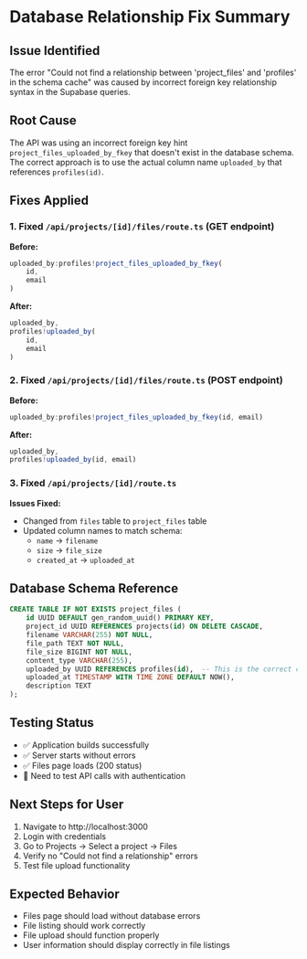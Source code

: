 # Database Relationship Fix Summary

## Issue Identified
The error "Could not find a relationship between 'project_files' and 'profiles' in the schema cache" was caused by incorrect foreign key relationship syntax in the Supabase queries.

## Root Cause
The API was using an incorrect foreign key hint `project_files_uploaded_by_fkey` that doesn't exist in the database schema. The correct approach is to use the actual column name `uploaded_by` that references `profiles(id)`.

## Fixes Applied

### 1. Fixed `/api/projects/[id]/files/route.ts` (GET endpoint)
**Before:**
```typescript
uploaded_by:profiles!project_files_uploaded_by_fkey(
    id,
    email
)
```

**After:**
```typescript
uploaded_by,
profiles!uploaded_by(
    id,
    email
)
```

### 2. Fixed `/api/projects/[id]/files/route.ts` (POST endpoint)
**Before:**
```typescript
uploaded_by:profiles!project_files_uploaded_by_fkey(id, email)
```

**After:**
```typescript
uploaded_by,
profiles!uploaded_by(id, email)
```

### 3. Fixed `/api/projects/[id]/route.ts` 
**Issues Fixed:**
- Changed from `files` table to `project_files` table
- Updated column names to match schema:
  - `name` → `filename`
  - `size` → `file_size`
  - `created_at` → `uploaded_at`

## Database Schema Reference
```sql
CREATE TABLE IF NOT EXISTS project_files (
    id UUID DEFAULT gen_random_uuid() PRIMARY KEY,
    project_id UUID REFERENCES projects(id) ON DELETE CASCADE,
    filename VARCHAR(255) NOT NULL,
    file_path TEXT NOT NULL,
    file_size BIGINT NOT NULL,
    content_type VARCHAR(255),
    uploaded_by UUID REFERENCES profiles(id),  -- This is the correct column name
    uploaded_at TIMESTAMP WITH TIME ZONE DEFAULT NOW(),
    description TEXT
);
```

## Testing Status
- ✅ Application builds successfully
- ✅ Server starts without errors
- ✅ Files page loads (200 status)
- 🔄 Need to test API calls with authentication

## Next Steps for User
1. Navigate to http://localhost:3000
2. Login with credentials
3. Go to Projects → Select a project → Files
4. Verify no "Could not find a relationship" errors
5. Test file upload functionality

## Expected Behavior
- Files page should load without database errors
- File listing should work correctly
- File upload should function properly
- User information should display correctly in file listings
